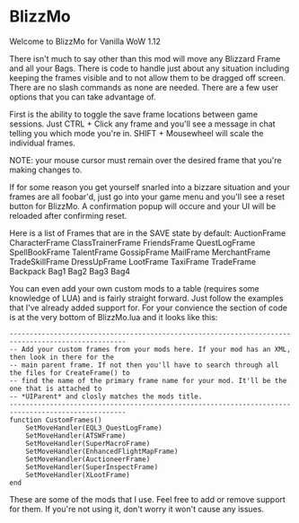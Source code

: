 # BlizzMo

Welcome to BlizzMo for Vanilla WoW 1.12

There isn't much to say other than this mod will move any Blizzard Frame and all your Bags. There is 
code to handle just about any situation including keeping the frames visible and to not allow them 
to be dragged off screen. There are no slash commands as none are needed. There are a few user 
options that you can take advantage of.

First is the ability to toggle the save frame locations between game sessions. Just CTRL + Click any 
frame and you'll see a message in chat telling you which mode you're in. SHIFT + Mousewheel will 
scale the individual frames.

NOTE: your mouse cursor must remain over the desired frame that you're making changes to.

If for some reason you get yourself snarled into a bizzare situation and your frames are all 
foobar'd, just go into your game menu and you'll see a reset button for BlizzMo. A confirmation 
popup will occure and your UI will be reloaded after confirming reset.

Here is a list of Frames that are in the SAVE state by default:
	AuctionFrame
	CharacterFrame
	ClassTrainerFrame
	FriendsFrame
	QuestLogFrame
	SpellBookFrame
	TalentFrame
	GossipFrame
	MailFrame
	MerchantFrame
	TradeSkillFrame
	DressUpFrame
	LootFrame
	TaxiFrame
	TradeFrame
	Backpack
	Bag1
	Bag2
	Bag3
	Bag4

You can even add your own custom mods to a table (requires some knowledge of LUA) and is fairly 
straight forward. Just follow the examples that I've already added support for. For your convience 
the section of code is at the very bottom of BlizzMo.lua and it looks like this:

````
---------------------------------------------------------------------------------------------------
-- Add your custom frames from your mods here. If your mod has an XML, then look in there for the
-- main parent frame. If not then you'll have to search through all the files for CreateFrame() to
-- find the name of the primary frame name for your mod. It'll be the one that is attached to
-- *UIParent* and closly matches the mods title.
---------------------------------------------------------------------------------------------------
function CustomFrames()
    SetMoveHandler(EQL3_QuestLogFrame)
    SetMoveHandler(ATSWFrame)
    SetMoveHandler(SuperMacroFrame)
    SetMoveHandler(EnhancedFlightMapFrame)
    SetMoveHandler(AuctioneerFrame)
    SetMoveHandler(SuperInspectFrame)
    SetMoveHandler(XLootFrame)
end
````

These are some of the mods that I use. Feel free to add or remove support for them. If you're not 
using it, don't worry it won't cause any issues.
